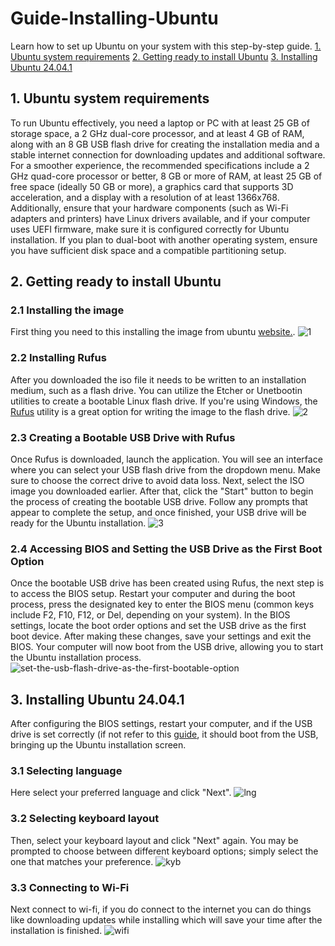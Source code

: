 # Guide-Installing-Ubuntu
Learn how to set up Ubuntu on your system with this step-by-step guide.
[1. Ubuntu system requirements](#1-ubuntu-system-requirements)
[2. Getting ready to install Ubuntu](#2-getting-ready-to-install-ubuntu)
[3. Installing Ubuntu 24.04.1](#3-installing-ubuntu)

## 1. Ubuntu system requirements
To run Ubuntu effectively, you need a laptop or PC with at least 25 GB of storage space, a 2 GHz dual-core processor, and at least 4 GB of RAM, along with an 8 GB USB flash drive for creating the installation media and a stable internet connection for downloading updates and additional software. For a smoother experience, the recommended specifications include a 2 GHz quad-core processor or better, 8 GB or more of RAM, at least 25 GB of free space (ideally 50 GB or more), a graphics card that supports 3D acceleration, and a display with a resolution of at least 1366x768. Additionally, ensure that your hardware components (such as Wi-Fi adapters and printers) have Linux drivers available, and if your computer uses UEFI firmware, make sure it is configured correctly for Ubuntu installation. If you plan to dual-boot with another operating system, ensure you have sufficient disk space and a compatible partitioning setup.

## 2. Getting ready to install Ubuntu
### 2.1 Installing the image
First thing you need to this installing the image from ubuntu [website.](https://ubuntu.com/download/desktop).
![1](https://github.com/user-attachments/assets/3db32a16-56cf-4dc4-9b5d-7b20262f4903)

### 2.2 Installing Rufus
After you downloaded the iso file it needs to be written to an installation medium, such as a flash drive. You can utilize the Etcher or Unetbootin utilities to create a bootable Linux flash drive. If you're using Windows, the [Rufus](https://rufus.ie/en/) utility is a great option for writing the image to the flash drive.
![2](https://github.com/user-attachments/assets/f9c34433-6648-4558-aa12-1eceb6233097)


### 2.3 Creating a Bootable USB Drive with Rufus
Once Rufus is downloaded, launch the application. You will see an interface where you can select your USB flash drive from the dropdown menu. Make sure to choose the correct drive to avoid data loss. Next, select the ISO image you downloaded earlier. After that, click the "Start" button to begin the process of creating the bootable USB drive. Follow any prompts that appear to complete the setup, and once finished, your USB drive will be ready for the Ubuntu installation.
![3](https://github.com/user-attachments/assets/1c44c9af-34e3-43cf-ab3c-7e331f68d249)

### 2.4 Accessing BIOS and Setting the USB Drive as the First Boot Option
Once the bootable USB drive has been created using Rufus, the next step is to access the BIOS setup. Restart your computer and during the boot process, press the designated key to enter the BIOS menu (common keys include F2, F10, F12, or Del, depending on your system). In the BIOS settings, locate the boot order options and set the USB drive as the first boot device.
After making these changes, save your settings and exit the BIOS. Your computer will now boot from the USB drive, allowing you to start the Ubuntu installation process.
![set-the-usb-flash-drive-as-the-first-bootable-option](https://github.com/user-attachments/assets/83ad0c96-6a04-40fc-8874-a8a5ca55ef2f)

## 3. Installing Ubuntu 24.04.1
After configuring the BIOS settings, restart your computer, and if the USB drive is set correctly (if not refer to this [guide](https://helpdeskgeek.com/how-to/how-to-change-the-boot-order-in-the-bios-on-your-windows-pc), it should boot from the USB, bringing up the Ubuntu installation screen. 
### 3.1 Selecting language 
Here select your preferred language and click "Next".
![lng](https://github.com/user-attachments/assets/9e82e40f-4688-49df-b64d-feed07d82345)

### 3.2 Selecting keyboard layout
Then, select your keyboard layout and click "Next" again. You may be prompted to choose between different keyboard options; simply select the one that matches your preference.
![kyb](https://github.com/user-attachments/assets/69bab95f-bfcd-441e-83b6-f11fa1335f11)

### 3.3 Connecting to Wi-Fi
Next connect to wi-fi, if you do connect to the internet you can do things like downloading updates
while installing which will save your time after the installation is finished.
![wifi](https://github.com/user-attachments/assets/aa89f2b5-e8fd-4727-a036-006a5c42a126)

